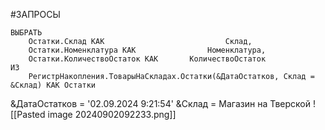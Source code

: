#ЗАПРОСЫ
```bsl
ВЫБРАТЬ
	Остатки.Склад КАК							Склад,
	Остатки.Номенклатура КАК				Номенклатура,
	Остатки.КоличествоОстаток КАК		КоличествоОстаток
ИЗ
	РегистрНакопления.ТоварыНаСкладах.Остатки(&ДатаОстатков, Склад = &Склад) КАК Остатки
```
&ДатаОстатков = '02.09.2024  9:21:54'
&Склад = Магазин на Тверской
![[Pasted image 20240902092233.png]]